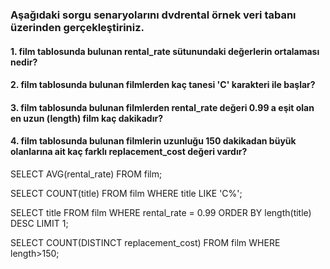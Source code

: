 ### Aşağıdaki sorgu senaryolarını dvdrental örnek veri tabanı üzerinden gerçekleştiriniz.

#### 1. film tablosunda bulunan rental_rate sütunundaki değerlerin ortalaması nedir?
#### 2. film tablosunda bulunan filmlerden kaç tanesi 'C' karakteri ile başlar?
#### 3. film tablosunda bulunan filmlerden rental_rate değeri 0.99 a eşit olan en uzun (length) film kaç dakikadır?
#### 4. film tablosunda bulunan filmlerin uzunluğu 150 dakikadan büyük olanlarına ait kaç farklı replacement_cost değeri vardır?

SELECT AVG(rental_rate) FROM film; 

SELECT COUNT(title) FROM film WHERE title LIKE 'C%';

SELECT title FROM film WHERE rental_rate = 0.99 ORDER BY length(title) DESC LIMIT 1;

SELECT COUNT(DISTINCT replacement_cost) FROM film WHERE length>150;
